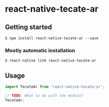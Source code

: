 # react-native-tecate-ar

## Getting started

`$ npm install react-native-tecate-ar --save`

### Mostly automatic installation

`$ react-native link react-native-tecate-ar`

## Usage
```javascript
import TecateAr from 'react-native-tecate-ar';

// TODO: What to do with the module?
TecateAr;
```
